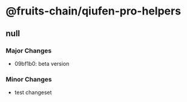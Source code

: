 # @fruits-chain/qiufen-pro-helpers

## null

### Major Changes

- 09bf1b0: beta version

### Minor Changes

- test changeset
